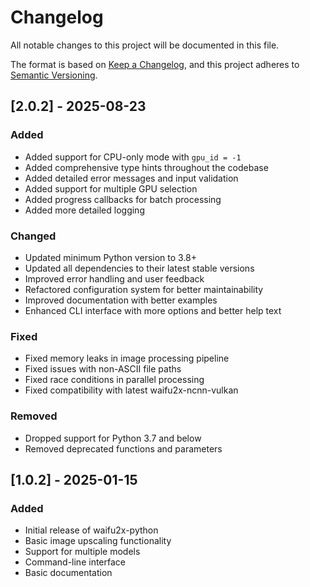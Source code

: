 # Changelog

All notable changes to this project will be documented in this file.

The format is based on [Keep a Changelog](https://keepachangelog.com/en/1.0.0/),
and this project adheres to [Semantic Versioning](https://semver.org/spec/v2.0.0.html).

## [2.0.2] - 2025-08-23

### Added
- Added support for CPU-only mode with `gpu_id = -1`
- Added comprehensive type hints throughout the codebase
- Added detailed error messages and input validation
- Added support for multiple GPU selection
- Added progress callbacks for batch processing
- Added more detailed logging

### Changed
- Updated minimum Python version to 3.8+
- Updated all dependencies to their latest stable versions
- Improved error handling and user feedback
- Refactored configuration system for better maintainability
- Improved documentation with better examples
- Enhanced CLI interface with more options and better help text

### Fixed
- Fixed memory leaks in image processing pipeline
- Fixed issues with non-ASCII file paths
- Fixed race conditions in parallel processing
- Fixed compatibility with latest waifu2x-ncnn-vulkan

### Removed
- Dropped support for Python 3.7 and below
- Removed deprecated functions and parameters

## [1.0.2] - 2025-01-15

### Added
- Initial release of waifu2x-python
- Basic image upscaling functionality
- Support for multiple models
- Command-line interface
- Basic documentation
